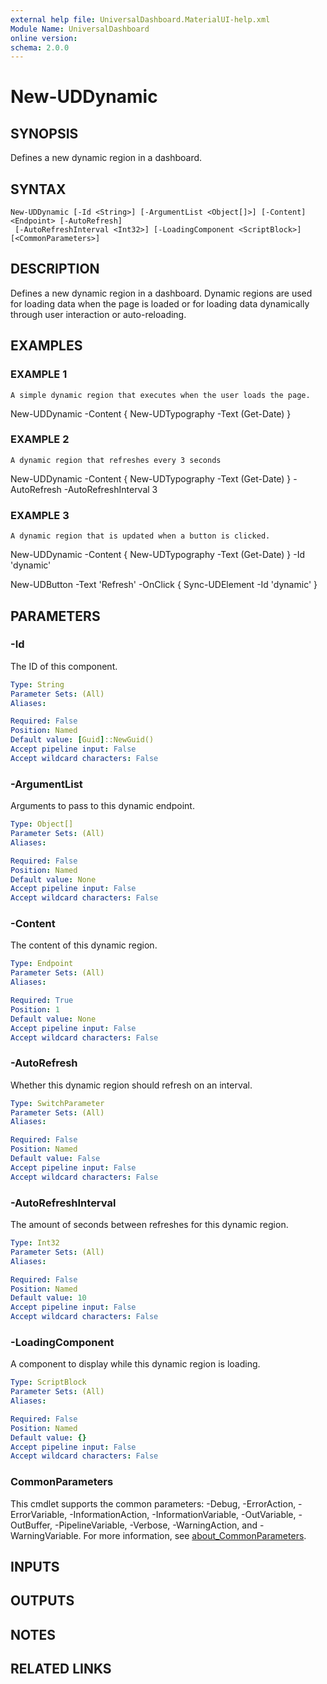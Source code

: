```yaml
---
external help file: UniversalDashboard.MaterialUI-help.xml
Module Name: UniversalDashboard
online version:
schema: 2.0.0
---
```


# New-UDDynamic

## SYNOPSIS
Defines a new dynamic region in a dashboard.

## SYNTAX

```
New-UDDynamic [-Id <String>] [-ArgumentList <Object[]>] [-Content] <Endpoint> [-AutoRefresh]
 [-AutoRefreshInterval <Int32>] [-LoadingComponent <ScriptBlock>] [<CommonParameters>]
```

## DESCRIPTION
Defines a new dynamic region in a dashboard.
Dynamic regions are used for loading data when the page is loaded or for loading data dynamically through user interaction or auto-reloading.

## EXAMPLES

### EXAMPLE 1
```
A simple dynamic region that executes when the user loads the page.
```

New-UDDynamic -Content {
    New-UDTypography -Text (Get-Date)
}

### EXAMPLE 2
```
A dynamic region that refreshes every 3 seconds
```

New-UDDynamic -Content {
    New-UDTypography -Text (Get-Date)
} -AutoRefresh -AutoRefreshInterval 3

### EXAMPLE 3
```
A dynamic region that is updated when a button is clicked.
```

New-UDDynamic -Content {
    New-UDTypography -Text (Get-Date)
} -Id 'dynamic'

New-UDButton -Text 'Refresh' -OnClick {
    Sync-UDElement -Id 'dynamic'
}

## PARAMETERS

### -Id
The ID of this component.

```yaml
Type: String
Parameter Sets: (All)
Aliases:

Required: False
Position: Named
Default value: [Guid]::NewGuid()
Accept pipeline input: False
Accept wildcard characters: False
```

### -ArgumentList
Arguments to pass to this dynamic endpoint.

```yaml
Type: Object[]
Parameter Sets: (All)
Aliases:

Required: False
Position: Named
Default value: None
Accept pipeline input: False
Accept wildcard characters: False
```

### -Content
The content of this dynamic region.

```yaml
Type: Endpoint
Parameter Sets: (All)
Aliases:

Required: True
Position: 1
Default value: None
Accept pipeline input: False
Accept wildcard characters: False
```

### -AutoRefresh
Whether this dynamic region should refresh on an interval.

```yaml
Type: SwitchParameter
Parameter Sets: (All)
Aliases:

Required: False
Position: Named
Default value: False
Accept pipeline input: False
Accept wildcard characters: False
```

### -AutoRefreshInterval
The amount of seconds between refreshes for this dynamic region.

```yaml
Type: Int32
Parameter Sets: (All)
Aliases:

Required: False
Position: Named
Default value: 10
Accept pipeline input: False
Accept wildcard characters: False
```

### -LoadingComponent
A component to display while this dynamic region is loading.

```yaml
Type: ScriptBlock
Parameter Sets: (All)
Aliases:

Required: False
Position: Named
Default value: {}
Accept pipeline input: False
Accept wildcard characters: False
```

### CommonParameters
This cmdlet supports the common parameters: -Debug, -ErrorAction, -ErrorVariable, -InformationAction, -InformationVariable, -OutVariable, -OutBuffer, -PipelineVariable, -Verbose, -WarningAction, and -WarningVariable. For more information, see [about_CommonParameters](http://go.microsoft.com/fwlink/?LinkID=113216).

## INPUTS

## OUTPUTS

## NOTES

## RELATED LINKS
